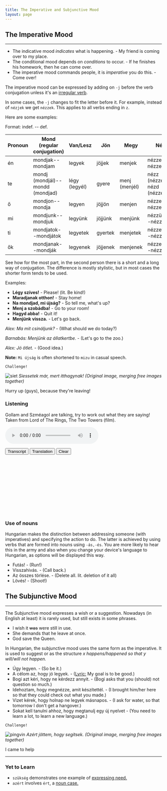 ```yaml
---
title: The Imperative and Subjunctive Mood
layout: page
---
```


## The Imperative Mood
---

* The indicative mood *indicates* what is happening. - My friend is coming over to my place.
* The conditional mood depends on *conditions* to occur. - If he finishes his homework, then he can come over.
* The imperative mood commands people, it is *imperative* you do this. - Come over!

The imperative mood can be expressed by adding on `-j` before the verb conjugation unless it's an [irregular verb](https://magyartanulas.github.io/infinitive/). 

In some cases, the `-j` changes to fit the letter before it. For example, instead of `nézjek` we get `nézzek`. This applies to all verbs ending in `z`.

Here are some examples:

Format: indef. -- def.

| Pronoun | Mond (regular conjugation)| Van/Lesz    | Jön      | Megy     | Néz                 |
|---------|-----------------------|-------------|----------|----------|---------------------|
| én      | mondjak--mondjam      | legyek      | jöjjek   | menjek   |  nézzek--nézzem     |
| te      | mondj (mondjál)--mondd (mondjad) | légy (legyél) | gyere    | menj (menjél)|  nézz (nézzél)--nézd (nézzed) |
| ő       | mondjon--mondja       | legyen      | jöjjön   | menjen   |  nézzen--nézze      |
| mi      | mondjunk--mondjuk     | legyünk     | jöjjünk  | menjünk  |  nézzünk--nézzük    |
| ti      | mondjatok--mondjátok  | legyetek    | gyertek  | menjetek |  nézzetek--nézzétek |
| ők      | mondjanak--mondják    | legyenek    | jöjjenek | menjenek |  nézzenek--nézzék   |

See how for the most part, in the second person there is a short and a long way of conjugation. The difference is mostly stylistic, but in most cases the shorter form tends to be used.

Examples:

* **Légy szíves!** - Please! (lit. Be kind!)
* **Maradjanak otthon!** - Stay home!
* **Na mondjad, mi újság?** - So tell me, what's up?
* **Menj a szobádba!** - Go to your room!
* **Hagyd abba!** - Quit it!
* **Menjünk vissza.** - Let's go back.

*Alex: Ma mit csináljunk?* - (What should we do today?)

*Barnabás: Menjünk az állatkertbe.* - (Let's go to the zoo.)

*Alex: Jó ötlet.* - (Good idea.)


**Note:** `Mi újság` is often shortened to `mizu` in casual speech. 

`Challenge!`

![siet](https://magyartanulas.github.io/public/hurry.png)
*Siessetek már, mert itthagynak! (Original image, merging free images together)*

<span class="spoiler">Hurry up (guys), because they're leaving!</span>

### Listening

Gollam and Szméagol are talking, try to work out what they are saying! Taken from Lord of The Rings, The Two Towers (film).

<audio controls><source src="https://magyartanulas.github.io/public/gazda.mp3" type="audio/mpeg">Your browser does not support the audio element.</audio>

<script type = "text/javascript">

function check_reveal(button) {
    
    var hun = document.getElementById("transcript");
    var eng = document.getElementById("translation");
    var none = document.getElementById("none");
 
    if (button === 'transcript') {
        
        if (hun.style.display === "none" && eng.style.display === "none") {
            none.style.display = "none";
            hun.style.display = "block";
        }else if (hun.style.display === "none" && eng.style.display === "block") {
            none.style.display = "none";
            eng.style.display = "none";
            hun.style.display = "block";
        }
    }else if (button === 'translation')
 
        if (eng.style.display === "none" && hun.style.display === "none") {
            none.style.display = "none";
            eng.style.display = "block";
        }else if (eng.style.display === "none" && hun.style.display === "block") {
            none.style.display = "none";
            hun.style.display = "none";
            eng.style.display = "block";
        }
}

function clearAll() {

    var hun = document.getElementById("transcript");
    var eng = document.getElementById("translation");
    hun.style.display = "none";
    eng.style.display = "none";
    none.style.display = "block";
}

</script>

<span>
<button type="button" onclick="check_reveal('transcript')">Transcript</button>
<button type="button" onclick="check_reveal('translation')">Translation</button>
<button type="button" onclick="clearAll()">Clear</button>
</span>

<div id = "transcript" style ="display:none">
G: Mondd, hol lennél nélkülem?! Gollam, Gollam! Megóvtalak! Igen, én! Nekem köszönhetjük, hogy itt vagyunk!<br/>
Sz: Ez már nem igaz!<br/>
G: Mit mondtál?<br/>
Sz: Ránk most már gazda vigyáz, és rád nincs szükség.<br/>
G: Mi?<br/>
Sz: Menj el és ne gyere többet vissza!<br/>
G: Nem!<br/>
Sz: Menj el és ne gyere többet vissza!<br/>
G: *Morog*<br/>
Sz: Menj el és ne gyere többé vissza!<br/>
</div>

<div id = "translation" style ="display:none">
G: Tell me, where would you be without me?! Gollam, Gollam! I saved you! Yes, me! We can thank me that we are here!<br/>
Sz: That's not true anymore!<br/>
G: What did you say?<br/>
Sz: Master looks after us now, and so you aren't required.<br/>
G: What?<br/>
Sz: Go away and don't come back anymore!<br/>
G: No!<br/>
Sz: Go away and don't come back anymore!<br/>
G: *Growls*<br/>
Sz: Go away and don't ever come back!<br/>
</div>

<div id = "none" style ="display:block">
<br/>
<br/>
<br/>
<br/>
<br/>
<br/>
<br/>
<br/>
<br/>
<br/>
<br/>
</div>

### Use of nouns

Hungarian makes the distinction between addressing someone (with imperatives) and specifying the action to do. The latter is achieved by using verbs that are formed into nouns using `-ás,-és`. You are more likely to hear this in the army and also when you change your device's language to Hungarian, as options will be displayed this way.

* Futás! - (Run!)
* Visszahivás. - (Call back.)
* Az összes törlése. - (Delete all. lit. deletion of it all)
* Lövés! - (Shoot!) 

## The Subjunctive Mood 
---

The Subjunctive mood expresses a wish or a suggestion. Nowadays (in English at least) it is rarely used, but still exists in some phrases.

* I wish it ~~was~~ were still in use.
* She demands that he leave at once.
* God save the Queen.

In Hungarian, the subjunctive mood uses the same form as the imperative. It is used to suggest or as the structure *x happens/happened so that y will/will not happen.*

* Úgy legyen. - (So be it.)
* A célom az, hogy jó legyek. - ([Lyric:](http://www.zeneszoveg.hu/dalszoveg/56267/rajzfilm-slagerek/pokemon---indigo-liga---szerezd-meg-hat-mind-zeneszoveg.html) My goal is to be good.)
* Bogi azt kéri, hogy ne kérdezz annyit. - (Bogi asks that you (should) not question so much.)
* Idehoztam, hogy megnézze, amit készítettél. - (I brought him/her here so that they could check out what you made.)
* Vizet kérek, hogy holnap ne legyek másnapos. - (I ask for water, so that tomorrow I don't get a hangover.)
* Sokat kell tanulni ahhoz, hogy megtanulj egy új nyelvet - (You need to learn a lot, to learn a new language.) 

`Challenge!`

![pingvin](https://magyartanulas.github.io/public/pals.png)
*Azért jöttem, hogy segítsek. (Original image, merging free images together)*

<span class="spoiler">I came to help</span>

---

### Yet to Learn

* `szükség` demonstrates one example of [expressing need.](https://magyartanulas.github.io/expressing_need/)
* `azért` involves `ért`, a [noun case.](https://magyartanulas.github.io/noun_case_summary/)
